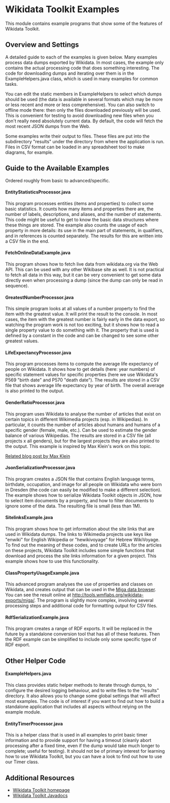 Wikidata Toolkit Examples
=========================

This module contains example programs that show some of the features
of Wikidata Toolkit.

Overview and Settings
---------------------

A detailed guide to each of the examples is given below. Many examples process data
dumps exported by Wikidata. In most cases, the example only contains the actual
processing code that does something interesting. The code for downloading dumps and
iterating over them is in the ExampleHelpers.java class, which is used in many examples
for common tasks.

You can edit the static members in ExampleHelpers to select which dumps should be
used (the data is available in several formats which may be more or less recent
and more or less comprehensive). You can also switch to offline mode there: then
only the files downloaded previously will be used. This is convenient for testing
to avoid downloading new files when you don't really need absolutely current data.
By default, the code will fetch the most recent JSON dumps from the Web.

Some examples write their output to files. These files are put into the subdirectory
"results" under the directory from where the application is run. Files in CSV
format can be loaded in any spreadsheet tool to make diagrams, for example.

Guide to the Available Examples
-------------------------------

Ordered roughly from basic to advanced/specific.

#### EntityStatisticsProcessor.java ####

This program processes entities (items and properties) to collect some basic
statistics. It counts how many items and properties there are, the number of labels,
descriptions, and aliases, and the number of statements. This code might be useful
to get to know the basic data structures where these things are stored. The example
also counts the usage of each property in more details: its use in the main part
of statements, in qualifiers, and in references is counted separately. The results
for this are written into a CSV file in the end.

#### FetchOnlineDataExample.java ####

This program shows how to fetch live data from wikidata.org via the Web API. This can
be used with any other Wikibase site as well. It is not practical to fetch all data
in this way, but it can be very convenient to get some data directly even when processing
a dump (since the dump can only be read in sequence).

#### GreatestNumberProcessor.java ####

This simple program looks at all values of a number property to find the item with the
greatest value. It will print the result to the console. In most cases, the item with
the greatest number is fairly early in the data export, so watching the program work is
not too exciting, but it shows how to read a single property value to do something with
it. The property that is used is defined by a constant in the code and can be changed to
see some other greatest values.

#### LifeExpectancyProcessor.java ####

This program processes items to compute the average life expectancy of people on
Wikidata. It shows how to get details (here: year numbers) of specific statement values
for specific properties (here we use Wikidata's P569 "birth date" and P570 "death date").
The results are stored in a CSV file that shows average life expectancy by year of
birth. The overall average is also printed to the output.

#### GenderRatioProcessor.java ####

This program uses Wikidata to analyse the number of articles that exist on certain
topics in different Wikimedia projects (esp. in Wikipedias). In particular, it counts
the number of articles about humans and humans of a specific gender (female, male, etc.).
Can be used to estimate the gender balance of various Wikipedias. The results are stored
in a CSV file (all projects x all genders), but for the largest projects they are also
printed to the output. This example is inspired by Max Klein's work on this topic.

[Related blog post by Max Klein](http://notconfusing.com/sex-ratios-in-wikidata-part-iii/)

#### JsonSerializationProcessor.java ####

This program creates a JSON file that contains English language terms, birthdate, occupation,
and image for all people on Wikidata who were born in Dresden (the code can easily be
modified to make a different selection). The example shows how to serialize Wikidata Toolkit
objects in JSON, how to select item documents by a property, and how to filter documents to
ignore some of the data. The resulting file is small (less than 1M).

#### SitelinksExample.java ####

This program shows how to get information about the site links that are used in Wikidata
dumps. The links to Wikimedia projects use keys like "enwiki" for English Wikipedia or
"hewikivoyage" for Hebrew WikiVoyage. To find out the meaning of these codes, and to
create URLs for the articles on these projects, Wikidata Toolkit includes some simple
functions that download and process the site links information for a given project.
This example shows how to use this functionality.

#### ClassPropertyUsageExample.java ####

This advanced program analyses the use of properties and classes on Wikidata, and creates
output that can be used in the [Miga data browser](http://migadv.com/). You can see the
result online at http://tools.wmflabs.org/wikidata-exports/miga/. The program is slightly
more complex, involving several processing steps and additional code for formatting output
for CSV files.

#### RdfSerializationExample.java ####

This program creates a range of RDF exports. It will be replaced in the future by a
standalone conversion tool that has all of these features. Then the RDF example can be
simplified to include only some specific type of RDF export.


Other Helper Code
-----------------

#### ExampleHelpers.java ####

This class provides static helper methods to iterate through dumps, to configure the
desired logging behaviour, and to write files to the "results" directory. It also allows
you to change some global settings that will affect most examples. The code is of interest
if you want to find out how to build a standalone application that includes all aspects
without relying on the example module.

#### EntityTimerProcessor.java ####

This is a helper class that is used in all examples to print basic timer information and
to provide support for having a timeout (cleanly abort processing after a fixed time, even
if the dump would take much longer to complete; useful for testing). It should not be of
primary interest for learning how to use Wikidata Toolkit, but you can have a look to find
out how to use our Timer class.

Additional Resources
--------------------

* [Wikidata Toolkit homepage](https://www.mediawiki.org/wiki/Wikidata_Toolkit)
* [Wikidata Toolkit Javadocs](http://wikidata.github.io/Wikidata-Toolkit/)
